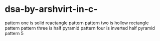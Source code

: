 # dsa-by-arshvirt-in-c-
pattern one is solid reactangle pattern
pattern two is hollow rectangle pattern
pattern three is half pyramid 
pattern four is inverted half pyramid 
pattern 5 

